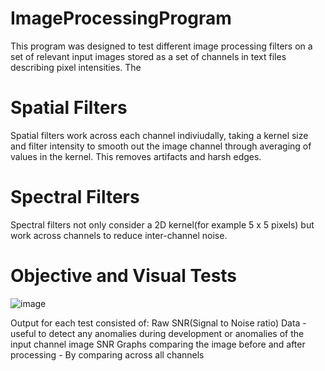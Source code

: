 # ImageProcessingProgram
This program was designed to test different image processing filters on a set of relevant input images stored as a set of channels in text files describing pixel intensities.
The
# Spatial Filters
Spatial filters work across each channel indiviudally, taking a kernel size and filter intensity to smooth out the image channel through averaging of values in the kernel. This removes artifacts and harsh edges.
# Spectral Filters
Spectral filters not only consider a 2D kernel(for example 5 x 5 pixels) but work across channels to reduce inter-channel noise.

# Objective and Visual Tests
![image](https://github.com/dandertery/ImageProcessingProgram/assets/110602627/bcb4c544-c1ff-487a-951f-c67842ff6a95)

Output for each test consisted of:
  Raw SNR(Signal to Noise ratio) Data - useful to detect any anomalies during development or anomalies of the input channel image
  SNR Graphs comparing the image before and after processing - By comparing across all channels
  
